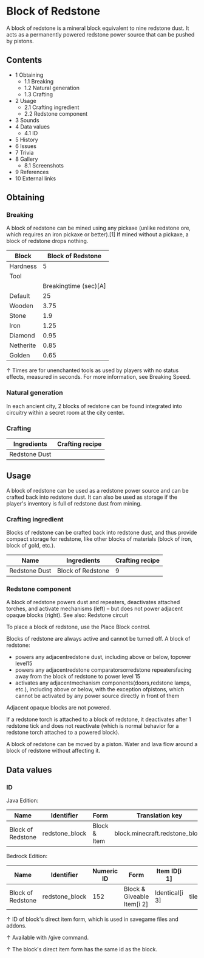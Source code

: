 # Block of Redstone
A block of redstone is a mineral block equivalent to nine redstone dust. It acts as a permanently powered redstone power source that can be pushed by pistons.

## Contents
- 1 Obtaining
	- 1.1 Breaking
	- 1.2 Natural generation
	- 1.3 Crafting
- 2 Usage
	- 2.1 Crafting ingredient
	- 2.2 Redstone component
- 3 Sounds
- 4 Data values
	- 4.1 ID
- 5 History
- 6 Issues
- 7 Trivia
- 8 Gallery
	- 8.1 Screenshots
- 9 References
- 10 External links

## Obtaining
### Breaking
A block of redstone can be mined using any pickaxe (unlike redstone ore, which requires an iron pickaxe or better).[1] If mined without a pickaxe, a block of redstone drops nothing.

| Block     | Block of Redstone     |
|-----------|-----------------------|
| Hardness  | 5                     |
| Tool      |                       |
|           | Breakingtime (sec)[A] |
| Default   | 25                    |
| Wooden    | 3.75                  |
| Stone     | 1.9                   |
| Iron      | 1.25                  |
| Diamond   | 0.95                  |
| Netherite | 0.85                  |
| Golden    | 0.65                  |


↑ Times are for unenchanted tools as used by players with no status effects, measured in seconds. For more information, see Breaking Speed.


### Natural generation
In each ancient city, 2 blocks of redstone can be found integrated into circuitry within a secret room at the city center.

### Crafting
| Ingredients   | Crafting recipe |
|---------------|-----------------|
| Redstone Dust |                 |

## Usage
A block of redstone can be used as a redstone power source and can be crafted back into redstone dust. It can also be used as storage if the player's inventory is full of redstone dust from mining.

### Crafting ingredient
Blocks of redstone can be crafted back into redstone dust, and thus provide compact storage for redstone, like other blocks of materials (block of iron, block of gold, etc.).

| Name          | Ingredients       | Crafting recipe |
|---------------|-------------------|-----------------|
| Redstone Dust | Block of Redstone | 9               |

### Redstone component
A block of redstone powers dust and repeaters, deactivates attached torches, and activate mechanisms (left) – but does not power adjacent opaque blocks (right).
See also: Redstone circuit

To place a block of redstone, use the Place Block control.

Blocks of redstone are always active and cannot be turned off. A block of redstone:

- powers any adjacentredstone dust, including above or below, topower level15
- powers any adjacentredstone comparatorsorredstone repeatersfacing away from the block of redstone to power level 15
- activates any adjacentmechanism components(doors,redstone lamps, etc.), including above or below, with the exception ofpistons, which cannot be activated by any power source directly in front of them

Adjacent opaque blocks are not powered.

If a redstone torch is attached to a block of redstone, it deactivates after 1 redstone tick and does not reactivate (which is normal behavior for a redstone torch attached to a powered block).

A block of redstone can be moved by a piston. Water and lava flow around a block of redstone without affecting it.

## Data values
### ID
Java Edition:

| Name              | Identifier     | Form         | Translation key                |
|-------------------|----------------|--------------|--------------------------------|
| Block of Redstone | redstone_block | Block & Item | block.minecraft.redstone_block |

Bedrock Edition:

| Name              | Identifier     | Numeric ID | Form                       | Item ID[i 1]   | Translation key          |
|-------------------|----------------|------------|----------------------------|----------------|--------------------------|
| Block of Redstone | redstone_block | 152        | Block & Giveable Item[i 2] | Identical[i 3] | tile.redstone_block.name |


↑ ID of block's direct item form, which is used in savegame files and addons.

↑ Available with /give command.

↑ The block's direct item form has the same id as the block.



